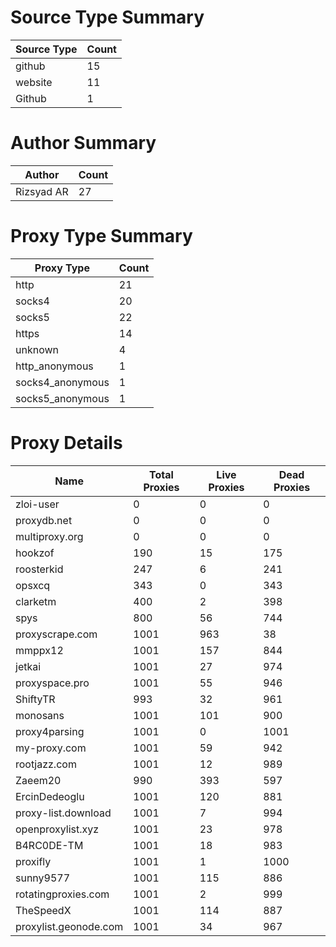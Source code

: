# Source Type Summary

| Source Type | Count |
|-------------|-------|
| github | 15 |
| website | 11 |
| Github | 1 |


# Author Summary

| Author | Count |
|--------|-------|
| Rizsyad AR | 27 |


# Proxy Type Summary

| Proxy Type | Count |
|------------|-------|
| http | 21 |
| socks4 | 20 |
| socks5 | 22 |
| https | 14 |
| unknown | 4 |
| http_anonymous | 1 |
| socks4_anonymous | 1 |
| socks5_anonymous | 1 |


# Proxy Details

| Name | Total Proxies | Live Proxies | Dead Proxies |
|------|---------------|--------------|---------------|
| zloi-user | 0 | 0 | 0 |
| proxydb.net | 0 | 0 | 0 |
| multiproxy.org | 0 | 0 | 0 |
| hookzof | 190 | 15 | 175 |
| roosterkid | 247 | 6 | 241 |
| opsxcq | 343 | 0 | 343 |
| clarketm | 400 | 2 | 398 |
| spys | 800 | 56 | 744 |
| proxyscrape.com | 1001 | 963 | 38 |
| mmppx12 | 1001 | 157 | 844 |
| jetkai | 1001 | 27 | 974 |
| proxyspace.pro | 1001 | 55 | 946 |
| ShiftyTR | 993 | 32 | 961 |
| monosans | 1001 | 101 | 900 |
| proxy4parsing | 1001 | 0 | 1001 |
| my-proxy.com | 1001 | 59 | 942 |
| rootjazz.com | 1001 | 12 | 989 |
| Zaeem20 | 990 | 393 | 597 |
| ErcinDedeoglu | 1001 | 120 | 881 |
| proxy-list.download | 1001 | 7 | 994 |
| openproxylist.xyz | 1001 | 23 | 978 |
| B4RC0DE-TM | 1001 | 18 | 983 |
| proxifly | 1001 | 1 | 1000 |
| sunny9577 | 1001 | 115 | 886 |
| rotatingproxies.com | 1001 | 2 | 999 |
| TheSpeedX | 1001 | 114 | 887 |
| proxylist.geonode.com | 1001 | 34 | 967 |
